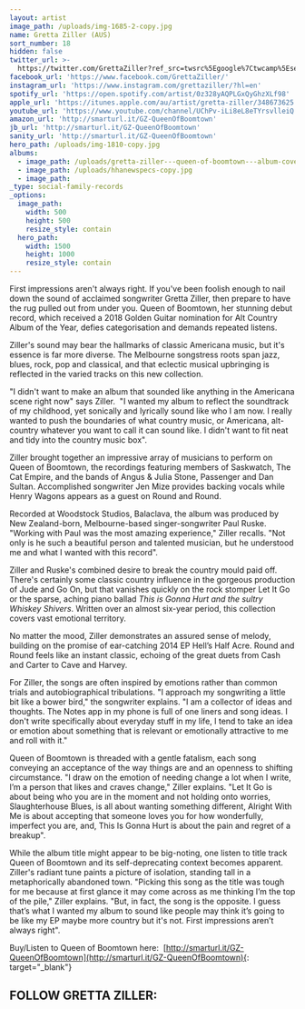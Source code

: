 ```yaml
---
layout: artist
image_path: /uploads/img-1685-2-copy.jpg
name: Gretta Ziller (AUS)
sort_number: 18
hidden: false
twitter_url: >-
  https://twitter.com/GrettaZiller?ref_src=twsrc%5Egoogle%7Ctwcamp%5Eserp%7Ctwgr%5Eauthor
facebook_url: 'https://www.facebook.com/GrettaZiller/'
instagram_url: 'https://www.instagram.com/grettaziller/?hl=en'
spotify_url: 'https://open.spotify.com/artist/0z328yAQPLGxQyGhzXLf98'
apple_url: 'https://itunes.apple.com/au/artist/gretta-ziller/348673625'
youtube_url: 'https://www.youtube.com/channel/UChPv-iLi8eL8eTYrsvlleiQ'
amazon_url: 'http://smarturl.it/GZ-QueenOfBoomtown'
jb_url: 'http://smarturl.it/GZ-QueenOfBoomtown'
sanity_url: 'http://smarturl.it/GZ-QueenOfBoomtown'
hero_path: /uploads/img-1810-copy.jpg
albums:
  - image_path: /uploads/gretta-ziller---queen-of-boomtown---album-cover-500px.jpeg
  - image_path: /uploads/hhanewspecs-copy.jpg
  - image_path:
_type: social-family-records
_options:
  image_path:
    width: 500
    height: 500
    resize_style: contain
  hero_path:
    width: 1500
    height: 1000
    resize_style: contain
---
```


First impressions aren't always right. If you've been foolish enough to nail down the sound of acclaimed songwriter Gretta Ziller, then prepare to have the rug pulled out from under you. Queen of Boomtown, her stunning debut record, which received a 2018 Golden Guitar nomination for Alt Country Album of the Year, defies categorisation and demands repeated listens.

Ziller's sound may bear the hallmarks of classic Americana music, but it's essence is far more diverse. The Melbourne songstress roots span jazz, blues, rock, pop and classical, and that eclectic musical upbringing is reflected in the varied tracks on this new collection.

"I didn't want to make an album that sounded like anything in the Americana scene right now" says Ziller.&nbsp; "I wanted my album to reflect the soundtrack of my childhood, yet sonically and lyrically sound like who I am now. I really wanted to push the boundaries of what country music, or Americana, alt-country whatever you want to call it can sound like. I didn't want to fit neat and tidy into the country music box".

Ziller brought together an impressive array of musicians to perform on Queen of Boomtown, the recordings featuring members of Saskwatch, The Cat Empire, and the bands of Angus & Julia Stone, Passenger and Dan Sultan. Accomplished songwriter Jen Mize provides backing vocals while Henry Wagons appears as a guest on Round and Round.

Recorded at Woodstock Studios, Balaclava, the album was produced by New Zealand-born, Melbourne-based singer-songwriter Paul Ruske. "Working with Paul was the most amazing experience," Ziller recalls. "Not only is he such a beautiful person and talented musician, but he understood me and what I wanted with this record".&nbsp;

Ziller and Ruske's combined desire to break the country mould paid off. There's certainly some classic country influence in the gorgeous production of Jude and Go On, but that vanishes quickly on the rock stomper Let It Go or the sparse, aching piano ballad *This is Gonna Hurt and the sultry Whiskey Shivers*. Written over an almost six-year period, this collection covers vast emotional territory.

No matter the mood, Ziller demonstrates an assured sense of melody, building on the promise of ear-catching 2014 EP Hell’s Half Acre. Round and Round feels like an instant classic, echoing of the great duets from Cash and Carter to Cave and Harvey.

For Ziller, the songs are often inspired by emotions rather than common trials and autobiographical tribulations. "I approach my songwriting a little bit like a bower bird," the songwriter explains. "I am a collector of ideas and thoughts. The Notes app in my phone is full of one liners and song ideas. I don't write specifically about everyday stuff in my life, I tend to take an idea or emotion about something that is relevant or emotionally attractive to me and roll with it."

Queen of Boomtown is threaded with a gentle fatalism, each song conveying an acceptance of the way things are and an openness to shifting circumstance. "I draw on the emotion of needing change a lot when I write, I’m a person that likes and craves change," Ziller explains. "Let It Go is about being who you are in the moment and not holding onto worries, Slaughterhouse Blues, is all about wanting something different, Alright With Me is about accepting that someone loves you for how wonderfully, imperfect you are, and, This Is Gonna Hurt is about the pain and regret of a breakup".

While the album title might appear to be big-noting, one listen to title track Queen of Boomtown and its self-deprecating context becomes apparent. Ziller's radiant tune paints a picture of isolation, standing tall in a metaphorically abandoned town. "Picking this song as the title was tough for me because at first glance it may come across as me thinking I’m the top of the pile," Ziller explains. "But, in fact, the song is the opposite. I guess that’s what I wanted my album to sound like people may think it’s going to be like my EP maybe more country but it's not. First impressions aren’t always right".

Buy/Listen to Queen of Boomtown here: &nbsp;[http://smarturl.it/GZ-QueenOfBoomtown](http://smarturl.it/GZ-QueenOfBoomtown){: target="_blank"}

## **FOLLOW GRETTA ZILLER:**